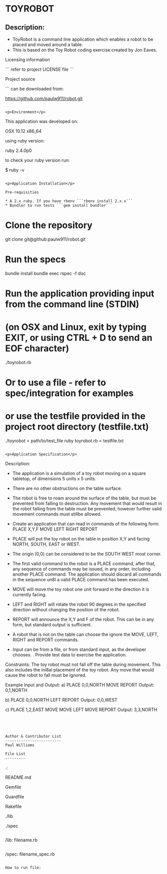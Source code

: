 TOYROBOT
========

Description:
-----------
* ToyRobot is a command line application which enables a robot to be placed and moved around a table. 
* This is based on the Toy Robot coding exercise created by Jon Eaves. 


<p>Licensing information</p>
```
refer to project LICENSE file
```

<p>Project source</p>
```
can be downloaded from:

https://github.com/paulw911/robot.git
```

<p>Environment</p>
```
This application was developed on: 

OSX 10.12 x86_64 

using ruby version: 

ruby 2.4.0p0

to check your ruby version run: 

$ ruby -v
```

<p>Application Installation</p>

Pre-requisities

* A 2.x ruby. If you have rbenv ```rbenv install 2.x.x```
* Bundler to run tests ```gem install bundler```

```
# Clone the repository
git clone git@github:paulw911/robot.git

# Run the specs
bundle install
bundle exec rspec -f doc

# Run the application providing input from the command line (STDIN)
# (on OSX and Linux, exit by typing EXIT, or using CTRL + D to send an EOF character)
./toyrobot.rb

# Or to use a file - refer to spec/integration for examples
# or use the testfile provided in the project root directory (testfile.txt)
./toyrobot < path/to/test_file
ruby toyrobot.rb < testfile.txt
```

<p>Application Specification</p>
```
Description:
* The application is a simulation of a toy robot moving on a square tabletop, of dimensions 5 units x 5 units.
* There are no other obstructions on the table surface.
* The robot is free to roam around the surface of the table, but must be prevented from falling to destruction. Any movement that would result in the robot falling from the table must be prevented, however further valid movement commands must stillbe allowed.

* Create an application that can read in commands of the following form:
PLACE X,Y,F
MOVE
LEFT
RIGHT
REPORT

* PLACE will put the toy robot on the table in position X,Y and facing NORTH, SOUTH, EAST or WEST.
* The origin (0,0) can be considered to be the SOUTH WEST most corner.
* The first valid command to the robot is a PLACE command, after that, any sequence of commands may be issued, in any order, including another PLACE command. The application should discard all commands in the sequence un8l a valid PLACE command has been executed.
* MOVE will move the toy robot one unit forward in the direction it is currently facing.
* LEFT and RIGHT will rotate the robot 90 degrees in the specified direction without changing the position of the robot.
* REPORT will announce the X,Y and F of the robot. This can be in any form, but standard output is sufficient.
 
* A robot that is not on the table can choose the ignore the MOVE, LEFT, RIGHT and REPORT commands.
* Input can be from a file, or from standard input, as the developer chooses. . Provide test data to exercise the application.

Constraints:
The toy robot must not fall off the table during movement. This also includes the ini8al placement of the toy robot.
Any move that would cause the robot to fall must be ignored.


Example Input and Output:
a)
PLACE 0,0,NORTH
MOVE
REPORT
Output: 0,1,NORTH
 
b)
PLACE 0,0,NORTH
LEFT
REPORT
Output: 0,0,WEST
 
c)
PLACE 1,2,EAST
MOVE
MOVE
LEFT
MOVE
REPORT
Output: 3,3,NORTH
```




Author & Contributor List
-------------------------
Paul Williams

File List
---------
```
.:

README.md

Gemfile

Guardfile

Rakefile

./lib

./spec
```
```
/lib:
filename.rb
```
```

/spec:
filename_spec.rb
```

How to run file:



